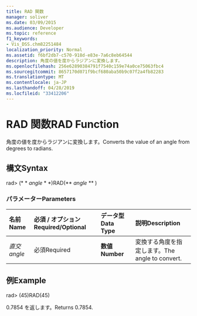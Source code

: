 ```yaml
---
title: RAD 関数
manager: soliver
ms.date: 03/09/2015
ms.audience: Developer
ms.topic: reference
f1_keywords:
- Vis_DSS.chm82251484
localization_priority: Normal
ms.assetid: f6bf2db7-c570-918d-e83e-7a6c8eb64544
description: 角度の値を度からラジアンに変換します。
ms.openlocfilehash: 256e62890384791f7540c159e74a0ce75063fbc4
ms.sourcegitcommit: 8657170d071f9bcf680aba50b9c07f2a4fb82283
ms.translationtype: MT
ms.contentlocale: ja-JP
ms.lasthandoff: 04/28/2019
ms.locfileid: "33412206"
---
```

# <a name="rad-function"></a><span data-ttu-id="fa0cc-103">RAD 関数</span><span class="sxs-lookup"><span data-stu-id="fa0cc-103">RAD Function</span></span>

<span data-ttu-id="fa0cc-104">角度の値を度からラジアンに変換します。</span><span class="sxs-lookup"><span data-stu-id="fa0cc-104">Converts the value of an angle from degrees to radians.</span></span>
  
## <a name="syntax"></a><span data-ttu-id="fa0cc-105">構文</span><span class="sxs-lookup"><span data-stu-id="fa0cc-105">Syntax</span></span>

<span data-ttu-id="fa0cc-106">rad> (\* \* *angle* \* \*)</span><span class="sxs-lookup"><span data-stu-id="fa0cc-106">RAD(\*\* *angle* \*\* )</span></span> 
  
### <a name="parameters"></a><span data-ttu-id="fa0cc-107">パラメーター</span><span class="sxs-lookup"><span data-stu-id="fa0cc-107">Parameters</span></span>

|<span data-ttu-id="fa0cc-108">**名前**</span><span class="sxs-lookup"><span data-stu-id="fa0cc-108">**Name**</span></span>|<span data-ttu-id="fa0cc-109">**必須 / オプション**</span><span class="sxs-lookup"><span data-stu-id="fa0cc-109">**Required/Optional**</span></span>|<span data-ttu-id="fa0cc-110">**データ型**</span><span class="sxs-lookup"><span data-stu-id="fa0cc-110">**Data Type**</span></span>|<span data-ttu-id="fa0cc-111">**説明**</span><span class="sxs-lookup"><span data-stu-id="fa0cc-111">**Description**</span></span>|
|:-----|:-----|:-----|:-----|
| <span data-ttu-id="fa0cc-112">_直交_</span><span class="sxs-lookup"><span data-stu-id="fa0cc-112">_angle_</span></span> <br/> |<span data-ttu-id="fa0cc-113">必須</span><span class="sxs-lookup"><span data-stu-id="fa0cc-113">Required</span></span>  <br/> |<span data-ttu-id="fa0cc-114">**数値**</span><span class="sxs-lookup"><span data-stu-id="fa0cc-114">**Number**</span></span> <br/> |<span data-ttu-id="fa0cc-115">変換する角度を指定します。</span><span class="sxs-lookup"><span data-stu-id="fa0cc-115">The angle to convert.</span></span>  <br/> |
   
## <a name="example"></a><span data-ttu-id="fa0cc-116">例</span><span class="sxs-lookup"><span data-stu-id="fa0cc-116">Example</span></span>

<span data-ttu-id="fa0cc-117">rad> (45)</span><span class="sxs-lookup"><span data-stu-id="fa0cc-117">RAD(45)</span></span> 
  
<span data-ttu-id="fa0cc-118">0.7854 を返します。</span><span class="sxs-lookup"><span data-stu-id="fa0cc-118">Returns 0.7854.</span></span> 
  

